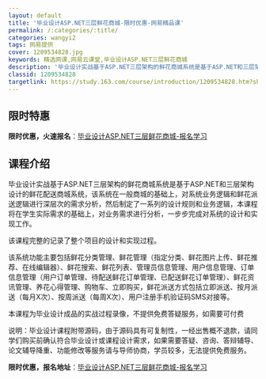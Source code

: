 ```yaml
---
layout: default
title: '毕业设计ASP.NET三层鲜花商城-限时优惠-网易精品课'
permalink: /:categories/:title/
categories: wangyi2
tags: 网易提供
cover: 1209534828.jpg
keywords: 精选网课,网易云课堂,毕业设计ASP.NET三层鲜花商城
description: '​毕业设计实战基于ASP.NET三层架构的鲜花商城系统是基于ASP.NET和三层架构设计的鲜花配送商城系统，该系统在一般'
classid: 1209534828
targetlink: https://study.163.com/course/introduction/1209534828.htm?share=1&shareId=1025206652&utm_campaign=share&utm_medium=iphoneShare&utm_source=&utm_u=1025206652
---
```


## 限时特惠

**限时优惠，火速报名**：[毕业设计ASP.NET三层鲜花商城-报名学习](https://study.163.com/course/introduction/1209534828.htm?share=1&shareId=1025206652&utm_campaign=share&utm_medium=iphoneShare&utm_source=&utm_u=1025206652)

## 课程介绍

​毕业设计实战基于ASP.NET三层架构的鲜花商城系统是基于ASP.NET和三层架构设计的鲜花配送商城系统，该系统在一般商城的基础上，对系统业务逻辑和鲜花派送逻辑进行深层次的需求分析，然后制定了一系列的设计规则和业务逻辑，本课程将在学生实际需求的基础上，对业务需求进行分析，一步步完成对系统的设计和实现工作。

该课程完整的记录了整个项目的设计和实现过程。

该系统功能主要包括鲜花分类管理、鲜花管理（指定分类、鲜花图片上传、鲜花推荐、在线编辑器）、鲜花搜索、鲜花列表、管理员信息管理、用户信息管理、订单信息管理（用户订单管理、待配送鲜花订单管理、已配送鲜花订单管理）、鲜花资讯管理、养花心得管理、购物车、立即购买，鲜花派送方式包括立即派送、按月派送（每月X次）、按周派送（每周X次）、用户注册手机验证码SMS对接等。

本课程为毕业设计成品的实战过程录像，不提供免费答疑服务，如需要可付费

说明：毕业设计课程附带源码，由于源码具有可复制性，一经出售概不退款，请同学们购买前确认符合毕业设计或课程设计需求，如果需要答疑、咨询、答辩辅导、论文辅导降重、功能修改等服务请与导师协商，学员较多，无法提供免费服务。

**限时优惠，报名地址**：[毕业设计ASP.NET三层鲜花商城-报名学习](https://study.163.com/course/introduction/1209534828.htm?share=1&shareId=1025206652&utm_campaign=share&utm_medium=iphoneShare&utm_source=&utm_u=1025206652)

